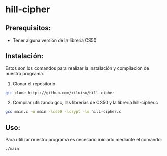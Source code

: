 # hill-cipher

## Prerequisitos:
- Tener alguna versión de la librería CS50

## Instalación:
Estos son los comandos para realizar la instalación y compilación de nuestro programa.
1. Clonar el repositorio
```sh
git clone https://github.com/xiluisx/hill-cipher
```

2. Compilar utilizando gcc, las librerías de CS50 y la librería hill-cipher.c
```sh
gcc main.c -o main -lcs50 -lcrypt -lm hill-cipher.c
```

## Uso:
Para utilizar nuestro programa es necesario iniciarlo mediante el comando:
```sh
./main
```

